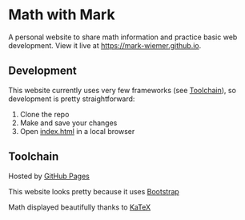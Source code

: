 # Math with Mark

A personal website to share math information and practice basic web development. View it live at https://mark-wiemer.github.io.

## Development

This website currently uses very few frameworks (see [Toolchain](#toolchain)), so development is pretty straightforward:

1. Clone the repo
1. Make and save your changes
1. Open [index.html](./index.html) in a local browser

## Toolchain

Hosted by [GitHub Pages](https://pages.github.com)

This website looks pretty because it uses [Bootstrap](https://getbootstrap.com)

Math displayed beautifully thanks to [KaTeX](https://katex.org)
